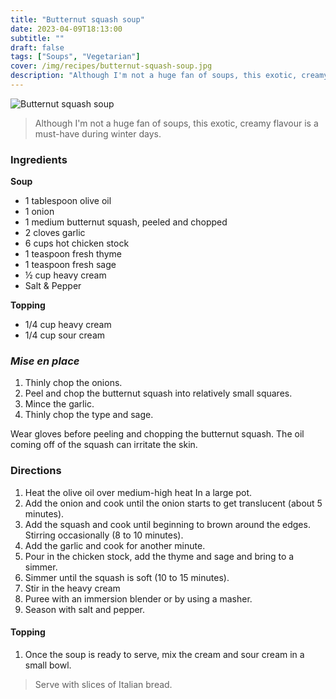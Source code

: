 ```yaml
---
title: "Butternut squash soup"
date: 2023-04-09T18:13:00
subtitle: ""
draft: false
tags: ["Soups", "Vegetarian"]
cover: /img/recipes/butternut-squash-soup.jpg
description: "Although I'm not a huge fan of soups, this exotic, creamy flavour is a must-have during winter days."
---
```


<div class="my-flexbox row-collapse center basic-gap" >
  <div>
    <img src="/img/recipes/butternut-squash-soup.jpg" alt="Butternut squash soup" class="cover-img">
  </div>
  <div>
    <blockquote>
      Although I'm not a huge fan of soups, this exotic, creamy flavour is a must-have during winter days.
    </blockquote>
  </div>
</div>

### Ingredients

**Soup**

- 1 tablespoon olive oil
- 1 onion 
- 1 medium butternut squash, peeled and chopped 
- 2 cloves garlic
- 6 cups hot chicken stock 
- 1 teaspoon fresh thyme 
- 1 teaspoon fresh sage 
- ½ cup heavy cream 
- Salt & Pepper

**Topping**

- 1/4 cup heavy cream
- 1/4 cup sour cream 

### _Mise en place_

1. Thinly chop the onions.
2. Peel and chop the butternut squash into relatively small squares.
3. Mince the garlic.
4. Thinly chop the type and sage.

<div class="warning">Wear gloves before peeling and chopping the butternut squash. The oil coming off of the squash can irritate the skin.</div>

### Directions

1. Heat the olive oil over medium-high heat In a large pot.
2. Add the onion and cook until the onion starts to get translucent (about 5 minutes).
3. Add the squash and cook until beginning to brown around the edges. Stirring occasionally (8 to 10 minutes).
4. Add the garlic and cook for another minute.
5. Pour in the chicken stock, add the thyme and sage and bring to a simmer.
6. Simmer until the squash is soft (10 to 15 minutes).
7. Stir in the heavy cream
8. Puree with an immersion blender or by using a masher.
9. Season with salt and pepper.

#### Topping

1. Once the soup is ready to serve, mix the cream and sour cream in a small bowl.

> Serve with slices of Italian bread.